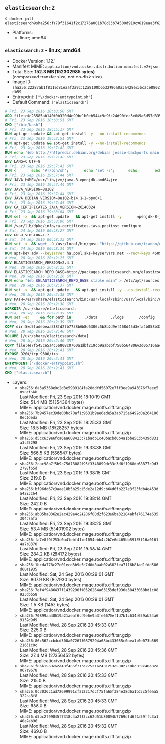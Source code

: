 ## `elasticsearch:2`

```console
$ docker pull elasticsearch@sha256:fe78f31641f2c17276a001b78d83b74500d910c9619eaa3f6279dbfaf1914c0d
```

-	Platforms:
	-	linux; amd64

### `elasticsearch:2` - linux; amd64

-	Docker Version: 1.12.1
-	Manifest MIME: `application/vnd.docker.distribution.manifest.v2+json`
-	Total Size: **152.3 MB (152302985 bytes)**  
	(compressed transfer size, not on-disk size)
-	Image ID: `sha256:22287ab1f811bd81eaaf3a9c112a8100b6532996a0a3a428ec5bcace8802db59`
-	Entrypoint: `["\/docker-entrypoint.sh"]`
-	Default Command: `["elasticsearch"]`

```dockerfile
# Fri, 23 Sep 2016 18:08:50 GMT
ADD file:c6c23585ab140b0b320d4e99bc1b0eb544c9e96c24d90fec5e069a6d57d335ca in / 
# Fri, 23 Sep 2016 18:08:51 GMT
CMD ["/bin/bash"]
# Fri, 23 Sep 2016 18:25:17 GMT
RUN apt-get update && apt-get install -y --no-install-recommends 		ca-certificates 		curl 		wget 	&& rm -rf /var/lib/apt/lists/*
# Fri, 23 Sep 2016 19:32:51 GMT
RUN apt-get update && apt-get install -y --no-install-recommends 		bzip2 		unzip 		xz-utils 	&& rm -rf /var/lib/apt/lists/*
# Fri, 23 Sep 2016 19:37:42 GMT
RUN echo 'deb http://httpredir.debian.org/debian jessie-backports main' > /etc/apt/sources.list.d/jessie-backports.list
# Fri, 23 Sep 2016 19:37:42 GMT
ENV LANG=C.UTF-8
# Fri, 23 Sep 2016 19:37:43 GMT
RUN { 		echo '#!/bin/sh'; 		echo 'set -e'; 		echo; 		echo 'dirname "$(dirname "$(readlink -f "$(which javac || which java)")")"'; 	} > /usr/local/bin/docker-java-home 	&& chmod +x /usr/local/bin/docker-java-home
# Fri, 23 Sep 2016 19:37:44 GMT
ENV JAVA_HOME=/usr/lib/jvm/java-8-openjdk-amd64/jre
# Fri, 23 Sep 2016 19:37:44 GMT
ENV JAVA_VERSION=8u102
# Fri, 23 Sep 2016 19:37:44 GMT
ENV JAVA_DEBIAN_VERSION=8u102-b14.1-1~bpo8+1
# Fri, 23 Sep 2016 19:37:45 GMT
ENV CA_CERTIFICATES_JAVA_VERSION=20140324
# Fri, 23 Sep 2016 19:38:04 GMT
RUN set -x 	&& apt-get update 	&& apt-get install -y 		openjdk-8-jre-headless="$JAVA_DEBIAN_VERSION" 		ca-certificates-java="$CA_CERTIFICATES_JAVA_VERSION" 	&& rm -rf /var/lib/apt/lists/* 	&& [ "$JAVA_HOME" = "$(docker-java-home)" ]
# Fri, 23 Sep 2016 19:38:06 GMT
RUN /var/lib/dpkg/info/ca-certificates-java.postinst configure
# Sat, 24 Sep 2016 00:28:27 GMT
ENV GOSU_VERSION=1.7
# Sat, 24 Sep 2016 00:28:33 GMT
RUN set -x 	&& wget -O /usr/local/bin/gosu "https://github.com/tianon/gosu/releases/download/$GOSU_VERSION/gosu-$(dpkg --print-architecture)" 	&& wget -O /usr/local/bin/gosu.asc "https://github.com/tianon/gosu/releases/download/$GOSU_VERSION/gosu-$(dpkg --print-architecture).asc" 	&& export GNUPGHOME="$(mktemp -d)" 	&& gpg --keyserver ha.pool.sks-keyservers.net --recv-keys B42F6819007F00F88E364FD4036A9C25BF357DD4 	&& gpg --batch --verify /usr/local/bin/gosu.asc /usr/local/bin/gosu 	&& rm -r "$GNUPGHOME" /usr/local/bin/gosu.asc 	&& chmod +x /usr/local/bin/gosu 	&& gosu nobody true
# Sat, 24 Sep 2016 00:28:34 GMT
RUN apt-key adv --keyserver ha.pool.sks-keyservers.net --recv-keys 46095ACC8548582C1A2699A9D27D666CD88E42B4
# Wed, 28 Sep 2016 20:42:25 GMT
ENV ELASTICSEARCH_VERSION=2.4.1
# Wed, 28 Sep 2016 20:42:25 GMT
ENV ELASTICSEARCH_REPO_BASE=http://packages.elasticsearch.org/elasticsearch/2.x/debian
# Wed, 28 Sep 2016 20:42:26 GMT
RUN echo "deb $ELASTICSEARCH_REPO_BASE stable main" > /etc/apt/sources.list.d/elasticsearch.list
# Wed, 28 Sep 2016 20:42:37 GMT
RUN set -x 	&& apt-get update 	&& apt-get install -y --no-install-recommends elasticsearch=$ELASTICSEARCH_VERSION 	&& rm -rf /var/lib/apt/lists/*
# Wed, 28 Sep 2016 20:42:38 GMT
ENV PATH=/usr/share/elasticsearch/bin:/usr/local/sbin:/usr/local/bin:/usr/sbin:/usr/bin:/sbin:/bin
# Wed, 28 Sep 2016 20:42:38 GMT
WORKDIR /usr/share/elasticsearch
# Wed, 28 Sep 2016 20:42:39 GMT
RUN set -ex 	&& for path in 		./data 		./logs 		./config 		./config/scripts 	; do 		mkdir -p "$path"; 		chown -R elasticsearch:elasticsearch "$path"; 	done
# Wed, 28 Sep 2016 20:42:39 GMT
COPY dir:5ec5fadebeaa388fd27b7738b6b8d6306c5b8b7d9ef468d45d3efa4b858b338f in ./config 
# Wed, 28 Sep 2016 20:42:40 GMT
VOLUME [/usr/share/elasticsearch/data]
# Wed, 28 Sep 2016 20:42:40 GMT
COPY file:4e7f545ce5a4556808c0760a1dbf219cb9aab1bf750b56480663d05716aac376 in / 
# Wed, 28 Sep 2016 20:42:41 GMT
EXPOSE 9200/tcp 9300/tcp
# Wed, 28 Sep 2016 20:42:41 GMT
ENTRYPOINT ["/docker-entrypoint.sh"]
# Wed, 28 Sep 2016 20:42:41 GMT
CMD ["elasticsearch"]
```

-	Layers:
	-	`sha256:6a5a5368e0c2d3e5909184fa28ddfd56072e7ff3ee9a945876f7eee5896ef5bb`  
		Last Modified: Fri, 23 Sep 2016 18:10:19 GMT  
		Size: 51.4 MB (51354364 bytes)  
		MIME: application/vnd.docker.image.rootfs.diff.tar.gzip
	-	`sha256:7b9457ec39de00bc70af1c9631b9ae6ede5a3ab715e6492c0a2641868ec1deda`  
		Last Modified: Fri, 23 Sep 2016 18:25:33 GMT  
		Size: 18.5 MB (18528257 bytes)  
		MIME: application/vnd.docker.image.rootfs.diff.tar.gzip
	-	`sha256:d5cc639e6fca6aa608423c71badb1c40bacbd0b4a1bbe563b439d831a3c55298`  
		Last Modified: Fri, 23 Sep 2016 19:33:38 GMT  
		Size: 566.5 KB (566547 bytes)  
		MIME: application/vnd.docker.image.rootfs.diff.tar.gzip
	-	`sha256:2cac98b7f5b9c75d78082095f3348899dc83c3d6f1968dc68877c9d32798f65d`  
		Last Modified: Fri, 23 Sep 2016 19:38:15 GMT  
		Size: 219.0 B  
		MIME: application/vnd.docker.image.rootfs.diff.tar.gzip
	-	`sha256:bf96dd67c9aae18b5b25c15de2a12d9cb64d6fb227e3f25fdb4e453da4293c64`  
		Last Modified: Fri, 23 Sep 2016 19:38:14 GMT  
		Size: 242.0 B  
		MIME: application/vnd.docker.image.rootfs.diff.tar.gzip
	-	`sha256:ab05ba8362e2ac429a4c24286f80d2f623a6ba32184abfe76174e635304d7afa`  
		Last Modified: Fri, 23 Sep 2016 19:38:25 GMT  
		Size: 53.4 MB (53401902 bytes)  
		MIME: application/vnd.docker.image.rootfs.diff.tar.gzip
	-	`sha256:fa7e8f9f253c0a41ebf41be1054ebb4c2b7e6d465bb59135f16a01614a7c8370`  
		Last Modified: Fri, 23 Sep 2016 19:38:14 GMT  
		Size: 284.2 KB (284172 bytes)  
		MIME: application/vnd.docker.image.rootfs.diff.tar.gzip
	-	`sha256:1bcda778c27e01ecd3b9e7c7d0d8aab02a662fea7116b8fad1fdd506d60a1935`  
		Last Modified: Sat, 24 Sep 2016 00:29:01 GMT  
		Size: 807.9 KB (807930 bytes)  
		MIME: application/vnd.docker.image.rootfs.diff.tar.gzip
	-	`sha256:7ef4f9486437f1439290f90526264a63153def936a38435068bd1c08923dbb58`  
		Last Modified: Sat, 24 Sep 2016 00:29:01 GMT  
		Size: 1.5 KB (1453 bytes)  
		MIME: application/vnd.docker.image.rootfs.diff.tar.gzip
	-	`sha256:70899aa48619a21aeaf6cf9e6e9a3fe6670ef1d7b1c634a659ab54a69132d9d9`  
		Last Modified: Wed, 28 Sep 2016 20:45:33 GMT  
		Size: 225.0 B  
		MIME: application/vnd.docker.image.rootfs.diff.tar.gzip
	-	`sha256:86c562ccbdcd300a0726780879294a68bc433055c0aea1c0e073b56921651c0c`  
		Last Modified: Wed, 28 Sep 2016 20:45:36 GMT  
		Size: 27.4 MB (27356452 bytes)  
		MIME: application/vnd.docker.image.rootfs.diff.tar.gzip
	-	`sha256:f6bb1563ea2d43f465f71ca27531a24312e3e53827c0bc589c48a32a067e9678`  
		Last Modified: Wed, 28 Sep 2016 20:45:33 GMT  
		Size: 215.0 B  
		MIME: application/vnd.docker.image.rootfs.diff.tar.gzip
	-	`sha256:0c3036c1ad72699991cf212217dcf75fa66f384e38d6a1bd5c5feaa5322da8f8`  
		Last Modified: Wed, 28 Sep 2016 20:45:33 GMT  
		Size: 538.0 B  
		MIME: application/vnd.docker.image.rootfs.diff.tar.gzip
	-	`sha256:d5bc2f99845f7318c4a2f83cc62d51b80894b7769dfd6f2a59ffc3a140e7ab96`  
		Last Modified: Wed, 28 Sep 2016 20:45:32 GMT  
		Size: 469.0 B  
		MIME: application/vnd.docker.image.rootfs.diff.tar.gzip
